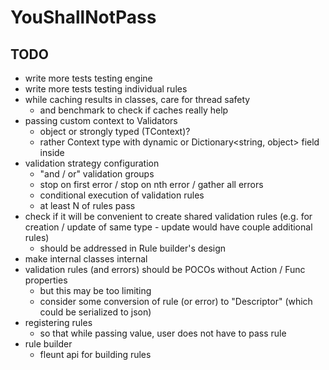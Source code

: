 YouShallNotPass
===

TODO
---

- write more tests testing engine
- write more tests testing individual rules
- while caching results in classes, care for thread safety
  - and benchmark to check if caches really help
- passing custom context to Validators
  - object or strongly typed (TContext)?
  - rather Context type with dynamic or Dictionary<string, object> field inside
- validation strategy configuration
  - "and / or" validation groups
  - stop on first error / stop on nth error / gather all errors
  - conditional execution of validation rules
  - at least N of rules pass
- check if it will be convenient to create shared validation rules (e.g. for creation / update of same type - update would have couple additional rules)
  - should be addressed in Rule builder's design
- make internal classes internal
- validation rules (and errors) should be POCOs without Action / Func properties
  - but this may be too limiting
  - consider some conversion of rule (or error) to "Descriptor" (which could be serialized to json)
- registering rules
  - so that while passing value, user does not have to pass rule
- rule builder
  - fleunt api for building rules

